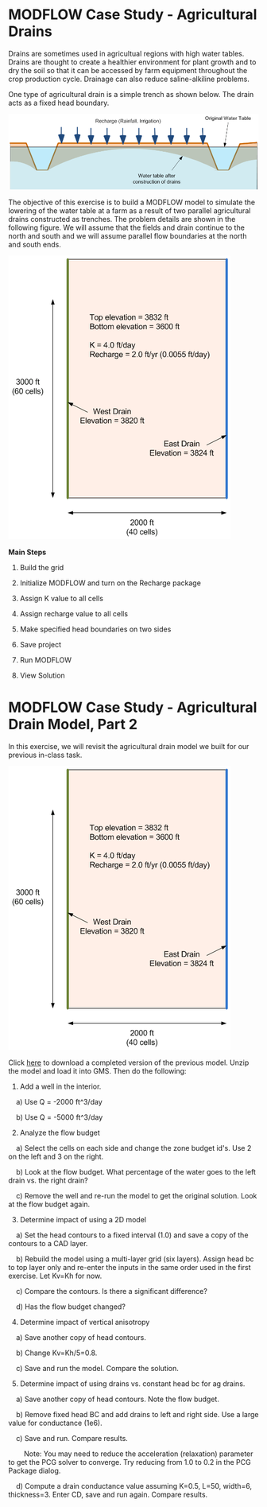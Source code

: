 # MODFLOW Case Study - Agricultural Drains

Drains are sometimes used in agricultual regions with high water tables. Drains are thought to create a healthier environment for plant growth and to dry the soil so that it can be accessed by farm equipment throughout the crop production cycle. Drainage can also reduce saline-alkiline problems.

One type of agricultural drain is a simple trench as shown below. The drain acts as a fixed head boundary.

![drainfig.gif](images/drainfig.gif)

The objective of this exercise is to build a MODFLOW model to simulate the lowering of the water table at a farm as a result of two parallel agricultural drains constructed as trenches. The problem details are shown in the following figure. We will assume that the fields and drain continue to the north and south and we will assume parallel flow boundaries at the north and south ends.

![planview.gif](images/planview.gif)

**Main Steps**

1) Build the grid

3) Initialize MODFLOW and turn on the Recharge package

4) Assign K value to all cells

5) Assign recharge value to all cells

6) Make specified head boundaries on two sides

7) Save project

8) Run MODFLOW

9) View Solution


# MODFLOW Case Study - Agricultural Drain Model, Part 2

In this exercise, we will revisit the agricultural drain model we built for our previous in-class task.

![planview.gif](images/planview.gif)

Click [here](agdrains1.zip) to download a completed version of the previous model. Unzip the model and load it into GMS. Then do the following:

1) Add a well in the interior.

&nbsp;&nbsp;&nbsp;&nbsp;a) Use Q = -2000 ft^3/day

&nbsp;&nbsp;&nbsp;&nbsp;b) Use Q = -5000 ft^3/day

2) Analyze the flow budget

&nbsp;&nbsp;&nbsp;&nbsp;a) Select the cells on each side and change the zone budget id's. Use 2 on the left and 3 on the right.

&nbsp;&nbsp;&nbsp;&nbsp;b) Look at the flow budget. What percentage of the water goes to the left drain vs. the right drain?

&nbsp;&nbsp;&nbsp;&nbsp;c) Remove the well and re-run the model to get the original solution. Look at the flow budget again.

3) Determine impact of using a 2D model

&nbsp;&nbsp;&nbsp;&nbsp;a) Set the head contours to a fixed interval (1.0) and save a copy of the contours to a CAD layer.

&nbsp;&nbsp;&nbsp;&nbsp;b) Rebuild the model using a multi-layer grid (six layers). Assign head bc to top layer only and re-enter the inputs in the same order used in the first exercise. Let Kv=Kh for now.

&nbsp;&nbsp;&nbsp;&nbsp;c) Compare the contours. Is there a significant difference?

&nbsp;&nbsp;&nbsp;&nbsp;d) Has the flow budget changed?

4) Determine impact of vertical anisotropy

&nbsp;&nbsp;&nbsp;&nbsp;a) Save another copy of head contours.

&nbsp;&nbsp;&nbsp;&nbsp;b) Change Kv=Kh/5=0.8.

&nbsp;&nbsp;&nbsp;&nbsp;c) Save and run the model. Compare the solution.

5) Determine impact of using drains vs. constant head bc for ag drains.

&nbsp;&nbsp;&nbsp;&nbsp;a) Save another copy of head contours. Note the flow budget.

&nbsp;&nbsp;&nbsp;&nbsp;b) Remove fixed head BC and add drains to left and right side. Use a large value for conductance (1e6).

&nbsp;&nbsp;&nbsp;&nbsp;c) Save and run. Compare results.

&nbsp;&nbsp;&nbsp;&nbsp;&nbsp;&nbsp;&nbsp;&nbsp;Note: You may need to reduce the acceleration (relaxation) parameter to get the PCG solver to converge. Try reducing from 1.0 to 0.2 in the PCG Package dialog.

&nbsp;&nbsp;&nbsp;&nbsp;d) Compute a drain conductance value assuming K=0.5, L=50, width=6, thickness=3. Enter CD, save and run again. Compare results.

 

 
 

 
